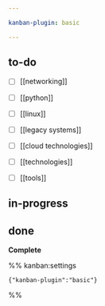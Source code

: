 ```yaml
---

kanban-plugin: basic

---
```


## to-do

- [ ] [[networking]]
- [ ] [[python]]
- [ ] [[linux]]
- [ ] [[legacy systems]]
- [ ] [[cloud technologies]]
- [ ] [[technologies]]
- [ ] [[tools]]


## in-progress



## done

**Complete**




%% kanban:settings
```
{"kanban-plugin":"basic"}
```
%%